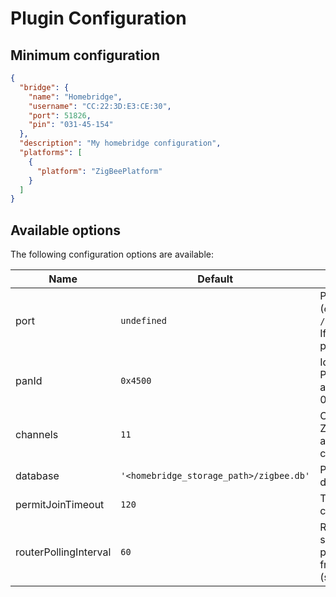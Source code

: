 # Plugin Configuration

## Minimum configuration

```json
{
  "bridge": {
    "name": "Homebridge",
    "username": "CC:22:3D:E3:CE:30",
    "port": 51826,
    "pin": "031-45-154"
  },
  "description": "My homebridge configuration",
  "platforms": [
    {
      "platform": "ZigBeePlatform"
    }
  ]
}
```

## Available options

The following configuration options are available:

| Name                  | Default         | Description                                                                                                                      |
|-----------------------|-----------------------------------------|----------------------------------------------------------------------------------------------------------|
| port                  | `undefined`                             | Port for USB stick (_example_: `/dev/tty.usbmodem144`). If not set, it tries to find port automatically. |
| panId                 | `0x4500`                                | Identify the ZigBee PAN. This id should be a value between 0 and 0x3FFF.                                 |
| channels              | `11`                                    | Channel for your ZigBee dongle. Can be an array of possible channels: `[11, 20]`.                        |
| database              | `'<homebridge_storage_path>/zigbee.db'` | Path to zigbee database.                                                                                 |
| permitJoinTimeout     | `120`                                   | Timeout of permit join command (seconds).                                                                |
| routerPollingInterval | `60`                                    | Router polling intervall, some routers need polling to prevent them from sleeping (seconds).             |
